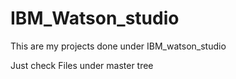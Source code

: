 # IBM_Watson_studio
This are my projects done under IBM_watson_studio

Just check Files under master tree
